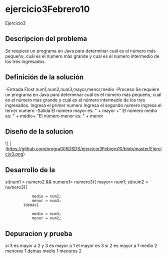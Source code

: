 # ejercicio3Febrero10
Ejercicio3
## Descripcion del problema
Se requiere un programa en Java para determinar cuál es el número más pequeño, cuál es el número más grande y cuál es el número intermedio de los tres ingresados.
## Definición de la solución
-Entrada
Flost num1,num2,num3,mayor,menor,medio
-Proceso
Se requiere un programa en Java para determinar cuál es el número más pequeño, cuál es el número más grande y cuál es el número intermedio de los tres ingresados.
Ingresa el primer numero
Ingresa el segundo numero
Ingresa el tercer numero
-Salida
El número mayor es: " + mayor +" El número medio es: " + medio+ "El número menor es: " + menor
## Diseño de la solucion
![ ] (https://github.com/progra005DSDS/ejercicio3Febrero10/blob/master/Ejercicio3.png)
## Desarrollo de la
si(num1 > numero2 && numero1> numero3){
            mayor= num1;
            si(num2 > numero3){

                medio = num2;
                menor = num3;
            }demás{

                medio = num3;
                menor = num2;
## Depuracion y prueba
si 3 es mayor a 2 y 3 es mayor a 1
el mayor es 3
si 2 es mayor a 1
medio 2
menores 1
demas
medio 1
menores 2
